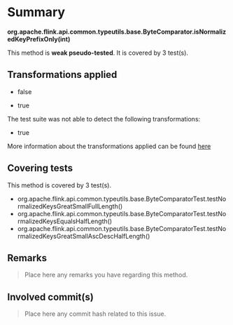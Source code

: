 # Summary
**org.apache.flink.api.common.typeutils.base.ByteComparator.isNormalizedKeyPrefixOnly(int)**

This method is **weak pseudo-tested**.
It is covered by 3 test(s). 


## Transformations applied

- false

- true


The test suite was not able to detect the following transformations:
 * true 


More information about the transformations applied can be found [here](https://github.com/STAMP-project/pitest-descartes)

## Covering tests
This method is covered by 3 test(s).
* org.apache.flink.api.common.typeutils.base.ByteComparatorTest.testNormalizedKeysGreatSmallFullLength()
* org.apache.flink.api.common.typeutils.base.ByteComparatorTest.testNormalizedKeysEqualsHalfLength()
* org.apache.flink.api.common.typeutils.base.ByteComparatorTest.testNormalizedKeysGreatSmallAscDescHalfLength()


## Remarks
> Place here any remarks you have regarding this method.

## Involved commit(s)

> Place here any commit hash related to this issue.
